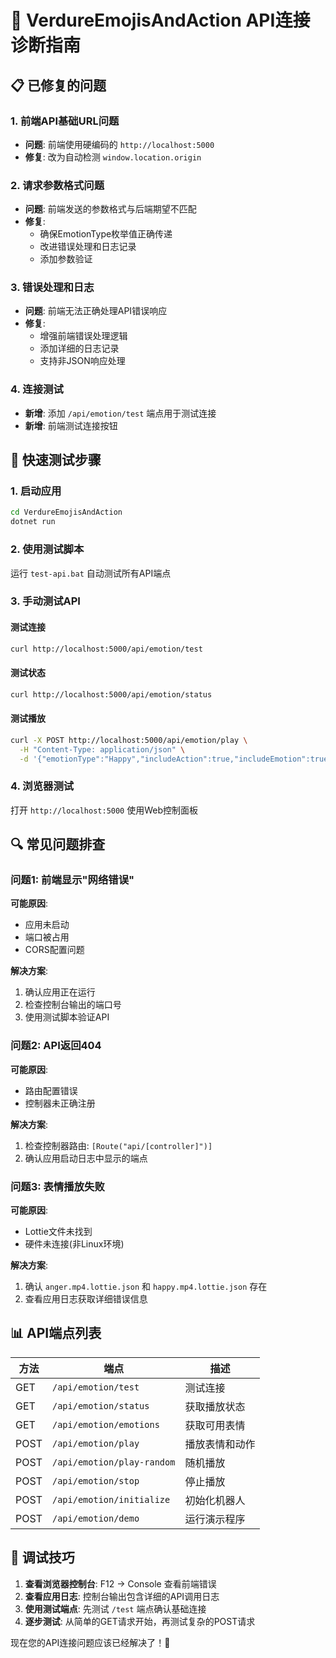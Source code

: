 # 🔧 VerdureEmojisAndAction API连接诊断指南

## 📋 已修复的问题

### 1. 前端API基础URL问题
- **问题**: 前端使用硬编码的 `http://localhost:5000`
- **修复**: 改为自动检测 `window.location.origin`

### 2. 请求参数格式问题
- **问题**: 前端发送的参数格式与后端期望不匹配
- **修复**: 
  - 确保EmotionType枚举值正确传递
  - 改进错误处理和日志记录
  - 添加参数验证

### 3. 错误处理和日志
- **问题**: 前端无法正确处理API错误响应
- **修复**: 
  - 增强前端错误处理逻辑
  - 添加详细的日志记录
  - 支持非JSON响应处理

### 4. 连接测试
- **新增**: 添加 `/api/emotion/test` 端点用于测试连接
- **新增**: 前端测试连接按钮

## 🚀 快速测试步骤

### 1. 启动应用
```bash
cd VerdureEmojisAndAction
dotnet run
```

### 2. 使用测试脚本
运行 `test-api.bat` 自动测试所有API端点

### 3. 手动测试API

#### 测试连接
```bash
curl http://localhost:5000/api/emotion/test
```

#### 测试状态
```bash
curl http://localhost:5000/api/emotion/status
```

#### 测试播放
```bash
curl -X POST http://localhost:5000/api/emotion/play \
  -H "Content-Type: application/json" \
  -d '{"emotionType":"Happy","includeAction":true,"includeEmotion":true,"loops":1,"fps":30}'
```

### 4. 浏览器测试
打开 `http://localhost:5000` 使用Web控制面板

## 🔍 常见问题排查

### 问题1: 前端显示"网络错误"
**可能原因**:
- 应用未启动
- 端口被占用
- CORS配置问题

**解决方案**:
1. 确认应用正在运行
2. 检查控制台输出的端口号
3. 使用测试脚本验证API

### 问题2: API返回404
**可能原因**:
- 路由配置错误
- 控制器未正确注册

**解决方案**:
1. 检查控制器路由: `[Route("api/[controller]")]`
2. 确认应用启动日志中显示的端点

### 问题3: 表情播放失败
**可能原因**:
- Lottie文件未找到
- 硬件未连接(非Linux环境)

**解决方案**:
1. 确认 `anger.mp4.lottie.json` 和 `happy.mp4.lottie.json` 存在
2. 查看应用日志获取详细错误信息

## 📊 API端点列表

| 方法 | 端点 | 描述 |
|------|------|------|
| GET | `/api/emotion/test` | 测试连接 |
| GET | `/api/emotion/status` | 获取播放状态 |
| GET | `/api/emotion/emotions` | 获取可用表情 |
| POST | `/api/emotion/play` | 播放表情和动作 |
| POST | `/api/emotion/play-random` | 随机播放 |
| POST | `/api/emotion/stop` | 停止播放 |
| POST | `/api/emotion/initialize` | 初始化机器人 |
| POST | `/api/emotion/demo` | 运行演示程序 |

## 🔧 调试技巧

1. **查看浏览器控制台**: F12 -> Console 查看前端错误
2. **查看应用日志**: 控制台输出包含详细的API调用日志
3. **使用测试端点**: 先测试 `/test` 端点确认基础连接
4. **逐步测试**: 从简单的GET请求开始，再测试复杂的POST请求

现在您的API连接问题应该已经解决了！🎉
